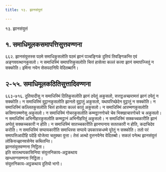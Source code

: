 ```yaml
---
title: १३. झानसंयुत्तं

---
```

१३. झानसंयुत्तं  


## १. समाधिमूलकसमापत्तिसुत्तवण्णना

६६२. झानसंयुत्तस्स पठमे समाधिकुसलोति पठमं झानं पञ्चङ्गिकं दुतियं तिवङ्गिकन्ति एवं अङ्गववत्थानकुसलो। न समाधिस्मिं समापत्तिकुसलोति चित्तं हासेत्वा कल्लं कत्वा झानं समापज्जितुं न सक्कोति। इमिना नयेन सेसपदानिपि वेदितब्बानि।  


## २-५५. समाधिमूलकठितिसुत्तादिवण्णना

६६३-७१६. दुतियादीसु न समाधिस्मिं ठितिकुसलोति झानं ठपेतुं अकुसलो, सत्तट्ठअच्छरामत्तं झानं ठपेतुं न सक्कोति। न समाधिस्मिं वुट्ठानकुसलोति झानतो वुट्ठातुं अकुसलो, यथापरिच्छेदेन वुट्ठातुं न सक्कोति। न समाधिस्मिं कल्लितकुसलोति चित्तं हासेत्वा कल्लं कातुं अकुसलो। न समाधिस्मिं आरम्मणकुसलोति कसिणारम्मणेसु अकुसलो। न समाधिस्मिं गोचरकुसलोति कम्मट्ठानगोचरे चेव भिक्खाचारगोचरे च अकुसलो। न समाधिस्मिं अभिनीहारकुसलोति कम्मट्ठानं अभिनीहरितुं अकुसलो। न समाधिस्मिं सक्कच्चकारीति झानं अप्पेतुं सक्कच्चकारी न होति। न समाधिस्मिं सातच्चकारीति झानप्पनाय सततकारी न होति, कदाचिदेव करोति। न समाधिस्मिं सप्पायकारीति समाधिस्स सप्पाये उपकारकधम्मे पूरेतुं न सक्कोति। ततो परं समापत्तिआदीहि पदेहि योजेत्वा चतुक्का वुत्ता। तेसं अत्थो वुत्तनयेनेव वेदितब्बो। सकलं पनेत्थ झानसंयुत्तं लोकियज्झानवसेनेव कथितन्ति।  
झानसंयुत्तवण्णना निट्ठिता।  
इति सारत्थप्पकासिनिया संयुत्तनिकाय-अट्ठकथाय  
खन्धवग्गवण्णना निट्ठिता।  
संयुत्तनिकाय-अट्ठकथाय दुतियो भागो।  
